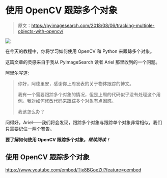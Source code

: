 # 使用 OpenCV 跟踪多个对象

> 原文：<https://pyimagesearch.com/2018/08/06/tracking-multiple-objects-with-opencv/>

![](img/dc5dce750fb4e8bfb2357369076cf50d.png)

在今天的教程中，你将学习如何使用 OpenCV 和 Python 来跟踪多个对象。

这篇文章的灵感来自于我从 PyImageSearch 读者 Ariel 那里收到的一个问题。

阿里尔写道:

> 你好，阿德里安，感谢你上周发表的关于物体跟踪的博文。
> 
> 我有一个需要跟踪多个对象的情况，但是上周的代码似乎没有处理这个用例。我对如何修改代码来跟踪多个对象有点困惑。
> 
> 我该怎么办？

问得好，Ariel——我们将会发现，跟踪多个对象与跟踪单个对象非常相似，我们只需要记住一两个警告。

**要了解如何使用 OpenCV 跟踪多个对象，*继续阅读！***

## 使用 OpenCV 跟踪多个对象

<https://www.youtube.com/embed/Tjx8BGoeZtI?feature=oembed>